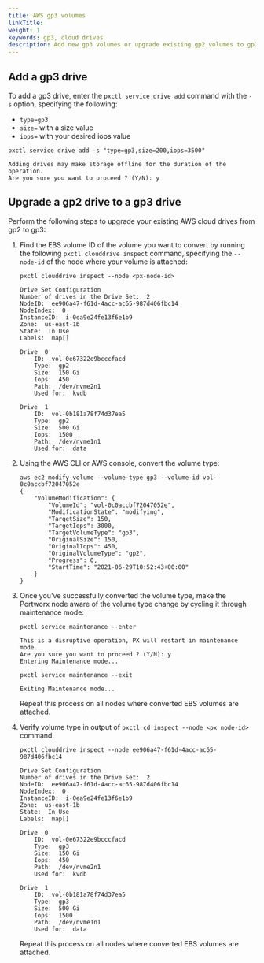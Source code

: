 ```yaml
---
title: AWS gp3 volumes
linkTitle: 
weight: 1
keywords: gp3, cloud drives
description: Add new gp3 volumes or upgrade existing gp2 volumes to gp3
---
```


## Add a gp3 drive

To add a gp3 drive, enter the `pxctl service drive add` command with the `-s` option, specifying the following:

* `type=gp3`
* `size=` with a size value <!-- in GiB? -->
* `iops=` with your desired iops value

```text
pxctl service drive add -s "type=gp3,size=200,iops=3500"
```
```output
Adding drives may make storage offline for the duration of the operation.
Are you sure you want to proceed ? (Y/N): y
```
<!-- Don't have full output -->

## Upgrade a gp2 drive to a gp3 drive

Perform the following steps to upgrade your existing AWS cloud drives from gp2 to gp3:

1. Find the EBS volume ID of the volume you want to convert by running the following `pxctl clouddrive inspect` command, specifying the `--node-id` of the node where your volume is attached: 
   
    ```text
    pxctl clouddrive inspect --node <px-node-id>
    ```
    ```output
    Drive Set Configuration
	Number of drives in the Drive Set:  2
	NodeID:  ee906a47-f61d-4acc-ac65-987d406fbc14
	NodeIndex:  0
	InstanceID:  i-0ea9e24fe13f6e1b9
	Zone:  us-east-1b
	State:  In Use
	Labels:  map[]

	Drive  0
		ID:  vol-0e67322e9bcccfacd
		Type:  gp2
		Size:  150 Gi
		Iops:  450
		Path:  /dev/nvme2n1
		Used for:  kvdb

	Drive  1
		ID:  vol-0b181a78f74d37ea5
		Type:  gp2
		Size:  500 Gi
		Iops:  1500
		Path:  /dev/nvme1n1
		Used for:  data
    ```

2. Using the AWS CLI or AWS console, convert the volume type:

    ```text
    aws ec2 modify-volume --volume-type gp3 --volume-id vol-0c0accbf72047052e
    {
        "VolumeModification": {
            "VolumeId": "vol-0c0accbf72047052e",
            "ModificationState": "modifying",
            "TargetSize": 150,
            "TargetIops": 3000,
            "TargetVolumeType": "gp3",
            "OriginalSize": 150,
            "OriginalIops": 450,
            "OriginalVolumeType": "gp2",
            "Progress": 0,
            "StartTime": "2021-06-29T10:52:43+00:00"
        }
    }
    ```

3. Once you've successfully converted the volume type, make the Portworx node aware of the volume type change by cycling it through maintenance mode:

    ```text
    pxctl service maintenance --enter
    ```
    ```output
    This is a disruptive operation, PX will restart in maintenance mode.
    Are you sure you want to proceed ? (Y/N): y
    Entering Maintenance mode...
    ```

    ```text
    pxctl service maintenance --exit
    ```
    ```output
    Exiting Maintenance mode...
    ```

    Repeat this process on all nodes where converted EBS volumes are attached.


4. Verify volume type in output of `pxctl cd inspect --node <px node-id>` command. 
   
    ```text
    pxctl clouddrive inspect --node ee906a47-f61d-4acc-ac65-987d406fbc14
    ```
    ```output
    Drive Set Configuration
	Number of drives in the Drive Set:  2
	NodeID:  ee906a47-f61d-4acc-ac65-987d406fbc14
	NodeIndex:  0
	InstanceID:  i-0ea9e24fe13f6e1b9
	Zone:  us-east-1b
	State:  In Use
	Labels:  map[]

	Drive  0
		ID:  vol-0e67322e9bcccfacd
		Type:  gp3
		Size:  150 Gi
		Iops:  450
		Path:  /dev/nvme2n1
		Used for:  kvdb

	Drive  1
		ID:  vol-0b181a78f74d37ea5
		Type:  gp3
		Size:  500 Gi
		Iops:  1500
		Path:  /dev/nvme1n1
		Used for:  data
    ```

    Repeat this process on all nodes where converted EBS volumes are attached.
